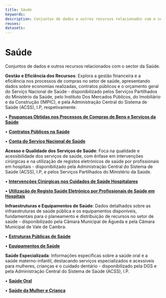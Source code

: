```yaml
---
title: Sáude
keywords:
description: Conjuntos de dados e outros recursos relacionados com o sector da Saúde.
reuses:
datasets:
---
```

# Saúde

Conjuntos de dados e outros recursos relacionados com o sector da Saúde.

**Gestão e Eficiência dos Recursos**: Explora a gestão financeira e a eficiência nos processos de compras no setor de saúde, apresentando dados sobre economias realizadas, contratos públicos e o orçamento geral do Serviço Nacional de Saúde - disponibilizado pelos Serviços Partilhados do Ministério da Saúde, pelo Instituto Dos Mercados Públicos, do Imobiliário e da Construção (IMPIC), e pela Administração Central do Sistema de Saúde (ACSS), I.P, respetivamente.

•	[**Poupanças Obtidas nos Processos de Compras de Bens e Serviços da Saúde**](https://dados.gov.pt/pt/datasets/poupancas-obtidas-nos-processos-de-compras-de-bens-e-servicos-da-saude-1/)

•	[**Contratos Públicos na Saúde**](https://dados.gov.pt/pt/datasets/contratos-publicos-na-saude-2/)

•	[**Conta do Serviço Nacional de Saúde**](https://dados.gov.pt/pt/datasets/conta-do-servico-nacional-de-saude-1/)

**Acesso e Qualidade dos Serviços de Saúde**: Foca na qualidade e acessibilidade dos serviços de saúde, com ênfase em intervenções cirúrgicas e na utilização de registos eletrónicos de saúde por profissionais em hospitais - disponibilizado pela Administração Central do Sistema de Saúde (ACSS), I.P, e pelos Serviços Partilhados do Ministério da Saúde.

•	[**Intervenções Cirúrgicas nos Cuidados de Saúde Hospitalares**](https://dados.gov.pt/pt/datasets/intervencoes-cirurgicas-nos-cuidados-de-saude-hospitalares/)

•	[**Utilização de Registo Saúde Eletrónico por Profissionais de Saúde em Hospitais**](https://dados.gov.pt/pt/datasets/utilizacao-de-registo-saude-eletronico-por-profissionais-de-saude-em-hospitais-2/)

**Infraestruturas e Equipamentos de Saúde**: Dados detalhados sobre as infraestruturas de saúde pública e os equipamentos disponíveis, fundamentais para o planeamento e distribuição de recursos no setor de saúde - disponibilizado pela Câmara Municipal de Águeda e pela Câmara Municipal de Vale de Cambra.

•	[**Estruturas Públicas de Saúde**](https://dados.gov.pt/pt/datasets/estruturas-publicas-de-saude-1/)

•	[**Equipamentos de Saúde**](https://dados.gov.pt/pt/datasets/equipamentos-de-saude-1/)

**Saúde Especializada**: Informações específicas sobre a saúde oral e a saúde materno-infantil, destacando serviços especializados e acessíveis para mulheres, crianças e o cuidado dentário - disponibilizado pela DGS e pela Administração Central do Sistema de Saúde (ACSS), I.P.

•	[**Saúde Oral**](https://dados.gov.pt/pt/datasets/saude-oral/)

•	[**Saúde da Mulher e Criança**](https://dados.gov.pt/pt/datasets/saude-da-mulher-e-crianca-1/)

